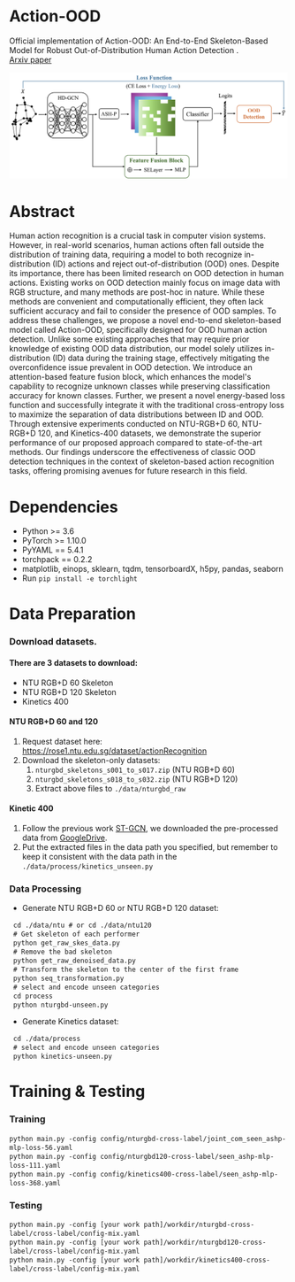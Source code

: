 # Action-OOD
Official implementation of Action-OOD: An End-to-End Skeleton-Based Model for Robust Out-of-Distribution Human Action Detection
.  
[Arxiv paper](https://arxiv.org/abs/2405.20633)

<div align="center">
    <img src="resource/pipeline.png">
</div>

# Abstract
Human action recognition is a crucial task in computer vision systems. However, in real-world scenarios, human actions often fall outside the distribution of training data, requiring a model to both recognize in-distribution (ID) actions and reject out-of-distribution (OOD) ones. Despite its importance, there has been limited research on OOD detection in human actions. Existing works on OOD detection mainly focus on image data with RGB structure, and many methods are post-hoc in nature. While these methods are convenient and computationally efficient, they often lack sufficient accuracy and fail to consider the presence of OOD samples. To address these challenges, we propose a novel end-to-end skeleton-based model called Action-OOD, specifically designed for OOD human action detection. Unlike some existing approaches that may require prior knowledge of existing OOD data distribution, our model solely utilizes in-distribution (ID) data during the training stage, effectively mitigating the overconfidence issue prevalent in OOD detection. We introduce an attention-based feature fusion block, which enhances the model's capability to recognize unknown classes while preserving classification accuracy for known classes. Further, we present a novel energy-based loss function and successfully integrate it with the traditional cross-entropy loss to maximize the separation of data distributions between ID and OOD. Through extensive experiments conducted on NTU-RGB+D 60, NTU-RGB+D 120, and Kinetics-400 datasets, we demonstrate the superior performance of our proposed approach compared to state-of-the-art methods. Our findings underscore the effectiveness of classic OOD detection techniques in the context of skeleton-based action recognition tasks, offering promising avenues for future research in this field.  


# Dependencies

- Python >= 3.6
- PyTorch >= 1.10.0
- PyYAML == 5.4.1
- torchpack == 0.2.2
- matplotlib, einops, sklearn, tqdm, tensorboardX, h5py, pandas, seaborn
- Run `pip install -e torchlight` 

# Data Preparation

### Download datasets.

#### There are 3 datasets to download:

- NTU RGB+D 60 Skeleton
- NTU RGB+D 120 Skeleton
- Kinetics 400

#### NTU RGB+D 60 and 120 

1. Request dataset here: https://rose1.ntu.edu.sg/dataset/actionRecognition
2. Download the skeleton-only datasets:
   1. `nturgbd_skeletons_s001_to_s017.zip` (NTU RGB+D 60)
   2. `nturgbd_skeletons_s018_to_s032.zip` (NTU RGB+D 120)
   3. Extract above files to `./data/nturgbd_raw`

#### Kinetic 400
1. Follow the previous work [ST-GCN](https://github.com/yysijie/st-gcn/blob/master/OLD_README.md), we downloaded the pre-processed data from 
[GoogleDrive](https://drive.google.com/open?id=103NOL9YYZSW1hLoWmYnv5Fs8mK-Ij7qb). 
2. Put the extracted files in the data path you specified, but remember to keep it consistent with the data path in the `./data/process/kinetics_unseen.py`

### Data Processing

- Generate NTU RGB+D 60 or NTU RGB+D 120 dataset:

```
 cd ./data/ntu # or cd ./data/ntu120
 # Get skeleton of each performer
 python get_raw_skes_data.py
 # Remove the bad skeleton 
 python get_raw_denoised_data.py
 # Transform the skeleton to the center of the first frame
 python seq_transformation.py
 # select and encode unseen categories 
 cd process
 python nturgbd-unseen.py
```
- Generate Kinetics dataset:

```
 cd ./data/process
 # select and encode unseen categories 
 python kinetics-unseen.py
```

# Training & Testing
### Training
    python main.py -config config/nturgbd-cross-label/joint_com_seen_ashp-mlp-loss-56.yaml
    python main.py -config config/nturgbd120-cross-label/seen_ashp-mlp-loss-111.yaml
    python main.py -config config/kinetics400-cross-label/seen_ashp-mlp-loss-368.yaml

### Testing
    python main.py -config [your work path]/workdir/nturgbd-cross-label/cross-label/config-mix.yaml
    python main.py -config [your work path]/workdir/nturgbd120-cross-label/cross-label/config-mix.yaml
    python main.py -config [your work path]/workdir/kinetics400-cross-label/cross-label/config-mix.yaml

